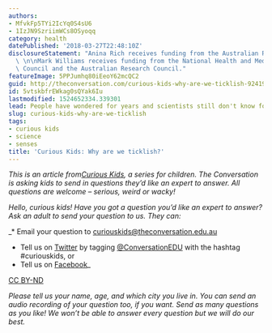 ```yaml
---
authors:
- MfvkFp5TYi2IcYq0S4sU6
- 1IzJN9SzriimWCs8OSyoqq
category: health
datePublished: '2018-03-27T22:48:10Z'
disclosureStatement: "Anina Rich receives funding from the Australian Research Council.\
  \ \n\nMark Williams receives funding from the National Health and Medical Research\
  \ Council and the Australian Research Council."
featureImage: 5PPJumhq80iEeoY62mcQC2
guid: http://theconversation.com/curious-kids-why-are-we-ticklish-92419
id: 5vtskbfrEWkag0sQYak6Iu
lastmodified: 1524652334.339301
lead: People have wondered for years and scientists still don't know for sure.
slug: curious-kids-why-are-we-ticklish
tags:
- curious kids
- science
- senses
title: 'Curious Kids: Why are we ticklish?'
---
```

_This is an article from[Curious Kids](https://theconversation.com/au/topics/curious-kids-36782), a series for children. The Conversation is asking kids to send in questions they’d like an expert to answer. All questions are welcome – serious, weird or wacky!_


_Hello, curious kids! Have you got a question you’d like an expert to answer? Ask an adult to send your question to us. They can:_

_* Email your question to curiouskids@theconversation.edu.au  
* Tell us on [Twitter](https://twitter.com/ConversationEDU) by tagging [@ConversationEDU](https://twitter.com/ConversationEDU) with the hashtag #curiouskids, or   
* Tell us on [Facebook](http://www.facebook.com/conversationEDU)_

[CC BY-ND](http://creativecommons.org/licenses/by-nd/4.0/)

_Please tell us your name, age, and which city you live in. You can send an audio recording of your question too, if you want. Send as many questions as you like! We won’t be able to answer every question but we will do our best._